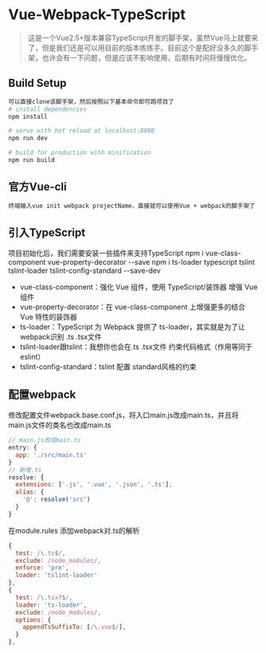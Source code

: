 # Vue-Webpack-TypeScript

> 这是一个Vue2.5+版本兼容TypeScript开发的脚手架，虽然Vue马上就要来了，但是我们还是可以用目前的版本练练手。目前这个是配好没多久的脚手架，也许会有一下问题，但是应该不影响使用，后期有时间将慢慢优化。

## Build Setup

``` bash
可以直接clone该脚手架，然后按照以下基本命令即可跑项目了
# install dependencies
npm install

# serve with hot reload at localhost:8080
npm run dev

# build for production with minification
npm run build
```
## 官方Vue-cli
```bash
终端输入vue init webpack projectName，直接就可以使用Vue + webpack的脚手架了
```
## 引入TypeScript
项目初始化后，我们需要安装一些插件来支持TypeScript
npm i vue-class-component vue-property-decorator --save
npm i ts-loader typescript tslint tslint-loader tslint-config-standard --save-dev
* vue-class-component：强化 Vue 组件，使用 TypeScript/装饰器 增强 Vue 组件
* vue-property-decorator：在 vue-class-component 上增强更多的结合 Vue 特性的装饰器
* ts-loader：TypeScript 为 Webpack 提供了 ts-loader，其实就是为了让webpack识别 .ts .tsx文件
* tslint-loader跟tslint：我想你也会在.ts .tsx文件 约束代码格式（作用等同于eslint）
* tslint-config-standard：tslint 配置 standard风格的约束
## 配置webpack
修改配置文件webpack.base.conf.js，将入口main.js改成main.ts，并且将main.js文件的类名也改成main.ts
```js
// main.js改成main.ts
entry: {
  app: './src/main.ts'
}
// 新增.ts
resolve: {
  extensions: ['.js', '.vue', '.json', '.ts'],
  alias: {
    '@': resolve('src')
  }
}
```
在module.rules 添加webpack对.ts的解析
```js
{
  test: /\.ts$/,
  exclude: /node_modules/,
  enforce: 'pre',
  loader: 'tslint-loader'
},
{
  test: /\.tsx?$/,
  loader: 'ts-loader',
  exclude: /node_modules/,
  options: {
    appendTsSuffixTo: [/\.vue$/],
  }
},
```
